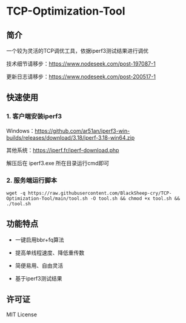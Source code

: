 # TCP-Optimization-Tool 

## 简介
一个较为灵活的TCP调优工具，依据iperf3测试结果进行调优

技术细节请移步：https://www.nodeseek.com/post-197087-1

更新日志请移步：https://www.nodeseek.com/post-200517-1

## 快速使用

### 1. 客户端安装iperf3

Windows：https://github.com/ar51an/iperf3-win-builds/releases/download/3.18/iperf-3.18-win64.zip

其他系统：https://iperf.fr/iperf-download.php

解压后在 iperf3.exe 所在目录运行cmd即可

### 2. 服务端运行脚本

```
wget -q https://raw.githubusercontent.com/BlackSheep-cry/TCP-Optimization-Tool/main/tool.sh -O tool.sh && chmod +x tool.sh && ./tool.sh
````

## 功能特点
- 一键启用bbr+fq算法

- 提高单线程速度、降低重传数

- 简便易用、自由灵活

- 基于iperf3测试结果

## 许可证
MIT License
